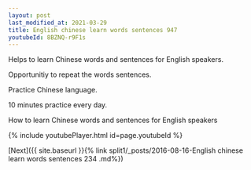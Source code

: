 ```yaml
---
layout: post
last_modified_at: 2021-03-29
title: English chinese learn words sentences 947 
youtubeId: 8BZNQ-r9F1s
---
```

 
 
Helps to learn Chinese words and sentences for English speakers.

Opportunitiy to repeat the words sentences. 

Practice Chinese language. 
 
10 minutes practice every day. 
 
How to learn Chinese words and sentences for English speakers 
 
{% include youtubePlayer.html id=page.youtubeId %}
 
 
[Next]({{ site.baseurl }}{% link  split1/_posts/2016-08-16-English chinese learn words sentences 234 .md%})
 
